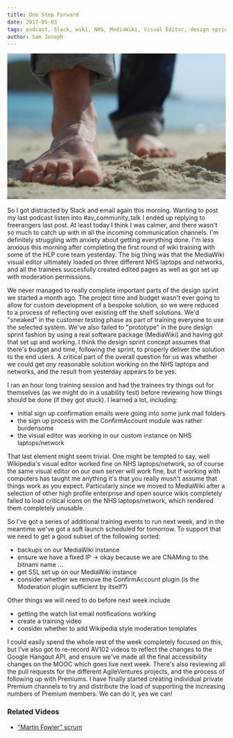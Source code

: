 ```yaml
---
title: One Step Forward
date: 2017-05-03
tags: podcast, Slack, wiki, NHS, MediaWiki, Visual Editor, design sprint
author: Sam Joseph
---
```


![distractions](/images/one_step.jpg)

So I got distracted by Slack and email again this morning.  Wanting to post my last podcast listen into #av_community_talk I ended up replying to freerangers last post.  At least today I think I was calmer, and there wasn't so much to catch up with in all the incoming communication channels.  I'm definitely struggling with anxiety about getting everything done.  I'm less anxious this morning after completing the first round of wiki training with some of the HLP core team yesterday.  The big thing was that the MediaWiki visual editor ultimately loaded on three different NHS laptops and networks, and all the trainees succesfully created edited pages as well as got set up with moderation permissions.

We never managed to really complete important parts of the design sprint we started a month ago.  The project time and budget wasn't ever going to allow for custom development of a bespoke solution, so we were reduced to a process of reflecting over existing off the shelf solutions.  We'd "sneaked" in the customer testing phase as part of training everyone to use the selected system.  We've also failed to "prototype" in the pure design sprint fashion by using a real software package (MediaWiki) and having got that set up and working.  I think the design sprint concept assumes that there's budget and time, following the sprint, to properly deliver the solution to the end users.  A critical part of the overall question for us was whether we could get *any* reasonable solution working on the NHS laptops and networks, and the result from yesterday appears to be yes.

I ran an hour long training session and had the trainees try things out for themselves (as we might do in a usability test) before reviewing how things should be done (if they got stuck).  I learned a lot, including:

* initial sign up confirmation emails were going into some junk mail folders
* the sign up process with the ConfirmAccount module was rather burdensome
* the visual editor was working in our custom instance on NHS laptops/network

That last element might seem trivial.  One might be tempted to say, well Wikipedia's visual editor worked fine on NHS laptops/network, so of course the same visual editor on our own server will work fine, but if working with computers has taught me anything it's that you really musn't assume that things work as you expect.  Particularly since we moved to MediaWiki after a selection of other high profile enterprise and open source wikis completely failed to load critical icons on the NHS laptops/network, which rendered them completely unusable.

So I've got a series of additional training events to run next week, and in the meantime we've got a soft launch scheduled for tomorrow.  To support that we need to get a good subset of the following sorted:

* backups on our MediaWiki instance
* ensure we have a fixed IP -> okay because we are CNAMing to the bitnami name ...
* get SSL set up on our MediaWiki instance
* consider whether we remove the ConfirmAccount plugin (is the Moderation plugin sufficient by itself?)

Other things we will need to do before next week include

* getting the watch list email notifications working
* create a training video
* consider whether to add Wikipedia style moderation templates

I could easily spend the whole rest of the week completely focused on this, but I've also got to re-record AV102 videos to reflect the changes to the Google Hangout API, and ensure we've made all the final accessibility changes on the MOOC which goes live next week.  There's also reviewing all the pull requests for the different AgileVentures projects, and the process of following up with Premiums. I have finally started creating individual private Premium channels to try and distribute the load of supporting the increasing numbers of Premium members.  We can do it, yes we can!

### Related Videos

* ["Martin Fowler" scrum](https://www.youtube.com/edit?o=U&video_id=4oBrjn-9S3o)
